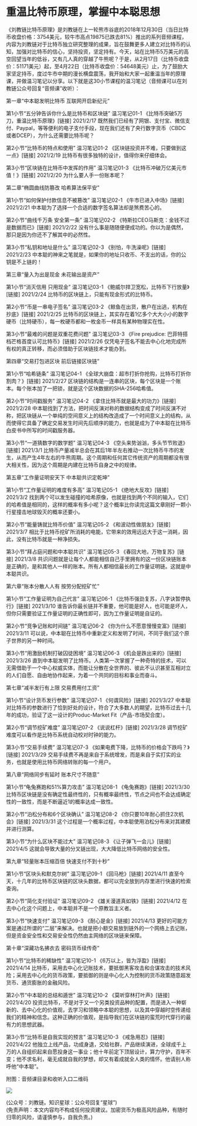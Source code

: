 # 重温比特币原理，掌握中本聪思想

《刘教链比特币原理》是刘教链在上一轮熊市谷底的2018年12月30日（当日比特币收盘价格：3754美元，较牛市高点19875已跌去81%）推出的系列音频课程，内容为刘教链对于比特币独立研究整理的成果，旨在鼓舞更多人建立对比特币的认知，加强对比特币的信心，坚持投资，坚定持有。今天，站在比特币5万美元的高空回望当年的低谷，又有几人真的穿越了牛熊呢？于是，从2月17日（比特币收盘价：51171美元）起，至4月22日（比特币收盘价：54648美元）止，为了鼓励大家坚定持币，度过牛市中期的漫长横盘震荡，我开始和大家一起重温当年的原理课，并做温习笔记以分享。以下就是这30小节课程的温习笔记（音频课可以在刘教链公众号回复“音频课”收听）：

第一章“中本聪发明比特币 互联网开启新纪元”

第1小节“五分钟告诉你什么是比特币和区块链” 温习笔记01-1 《比特币突破5万刀，重温比特币原理》[链接] 2021/2/17 既然我们已经有了网银、支付宝、微信支付、Paypal，等等便利的电子支付手段，现在我们还有了央行数字货币（CBDC或者DCEP），为什么还需要比特币呢？

第2小节“比特币的特点和使用” 温习笔记01-2 《区块链投资并不难，只要做到这一点》[链接] 2021/2/19 比特币有很多独特的设计，值得你来仔细体会。

第3小节“区块链在比特币中发挥的作用” 温习笔记01-3 《比特币冲破万亿美元市值！》[链接] 2021/2/20 为什么要人手一份账本呢？

第二章“椭圆曲线防篡改 哈希算法保平安”

第1小节“如何保护付款信息不被篡改” 温习笔记02-1 《牛市已进入中场》[链接] 2021/2/21 中本聪为了选择一个合适的数字签名算法却是煞费苦心的。

第2小节“曲线千万条 安全第一条” 温习笔记02-2 《特斯拉CEO马斯克：金钱不过是数据而已》[链接] 2021/2/22 没有什么事是随随便便成功的。你以为是偶然，那只是因为你还不了解其中的必然性。

第3小节“私钥和地址是什么” 温习笔记02-3 《别怕，牛洗澡呢》[链接] 2021/2/23 中本聪的神来之笔就是，如果你的地址只收币、不支出的话，你的公钥是不上链的！

第三章“量入为出是现金 未花输出是资产”

第1小节“消灭信用 只用现金” 温习笔记03-1 《鲍威尔捍卫宽松，比特币下行放量》[链接] 2021/2/24 比特币的区块链上，只能有现金形式的比特币。

第2小节“币是一串电子签名” 温习笔记03-2 《鲸鱼在出货，散户在出逃，机构在抄底》[链接] 2021/2/25 比特币的区块链上，其实存在着1亿多个大大小小的数字硬币（比特硬币），每一枚硬币都和一枚金币一样具有某种物理实在性。

第3小节“最难的问题是双重花费问题” 温习笔记03-3 《Fire prejudice: 巴菲特搭档芒格首度认可比特币》[链接] 2021/2/26 仅凭电子签名不能去中心化地完成所有权的真正转移，而必须借助于区块链技术才能办到。

第四章“交易打包进区块 前后链接区块链”

第1小节“哈希链条” 温习笔记04-1 《全球大崩盘：超市打折你抢购，比特币打折你割肉？》[链接] 2021/2/27 区块链的结构是一连串的区块，每个区块是一个账本。每个账本加了一把锁，就是这个区块数据的SHA-256哈希值。

第2小节“时间戳服务” 温习笔记04-2 《拿住比特币就是最大的功力》[链接] 2021/2/28 中本聪找到了方法，把时间反演对称的数据结构变成了时间反演不对称，把区块链从一个单纯的空间意义上的结构改造成了一个时间意义上的结构，从而使得它具备了确定交易发生时间先后顺序的能力，也就是成为了中本聪在比特币白皮书中所写的时间戳服务器。

第3小节“一道猜数字的数学题” 温习笔记04-3 《空头来势汹汹，多头节节败退》[链接] 2021/3/1 比特币产量减半总会在其后1年半左右推动一次比特币牛市的发生，从而产生4年左右的牛熊周期。这个周期和任何其它传统资产的周期都没有很大相关性，因为这个周期是内建在比特币自身之中的规律。

第五章“工作量证明安天下 中本聪共识定乾坤”

第1小节“工作量证明的难度有多高” 温习笔记05-1 《绝地大反攻》[链接] 2021/3/2 找到两个可以发生碰撞的哈希原像，也就是找到两个不同的输入，它们的哈希值是相同的，这样的概率有多小呢？这个概率比你读完这篇文章刚好一颗小行星撞击地球毁灭的概率还要小。

第2小节“能量铸就比特币价值” 温习笔记05-2 《和波动性做朋友》[链接] 2021/3/7 相比于比特币挖矿所消耗的电能，它带来的效用远远大于这一消耗，因此，没有比特币就是一种净损失。

第3小节“拜占庭问题和中本聪共识” 温习笔记05-3 《春回大地，万物复苏》[链接] 2021/3/8 共识问题就是让每个人都能相信自己手里拥有的这一份区块链账本是正确的，是和其他人一样的账本。所有人都相信最长的工作量证明链。这就是中本聪共识。

第六章“账本分散人人有 按劳分配挖矿忙”

第1小节“工作量证明为自己代言” 温习笔记06-1 《比特币强劲复苏，八字诀暂停执行》[链接] 2021/3/10 谁告诉你最长链并不重要，他可能是好人，也可能是坏人，但你只需要验证工作量证明的正确性即可，因为工作量证明是自证的。

第2小节“竞争记账和时间链” 温习笔记06-2 《你为什么不愿意慢慢变富》[链接] 2021/3/11 可以说，中本聪在比特币中重新定义和发明了时间，不同于我们这个原子世界的另一种时间。

第3小节“用激励机制打破囚徒困境” 温习笔记06-3 《机会是跌出来的》[链接] 2021/3/26 直到中本聪发明了比特币。人类第一次掌握了一种奇特的技术，可以无需借助于一个中心权威实体，而能让分散在全世界的、彼此不认识甚至互相对立的人们自愿、自由地协作起来，为着一个共同的目标和事业而奋斗。

第七章“减半发行有上限 交易费用付工资”

第1小节“设计货币发行参数” 温习笔记07-1 《何谓风险》[链接] 2021/3/27 中本聪对比特币的参数进行了恰到好处的设计，符合了大多数人的期望，比特币过去十几年的成功，验证了这一设计的Produc-Market Fit（产品-市场契合度）。

第2小节“调节挖矿难度” 温习笔记07-2 《说说杠杆》[链接] 2021/3/28 调节挖矿难度可以看作是比特币系统自动校对时钟的能力。

第3小节“交易手续费” 温习笔记07-3 《如果电费下降，比特币的价格会下跌吗？》[链接] 2021/3/29 交易手续费不再是来自于系统增发，而是来自于实打实的业务，也就是使用比特币网络转账的每一个用户。

第八章“网络同步有延时 账本尺寸不随意”

第1小节“龟兔赛跑和51%算力攻击” 温习笔记08-1 《龟兔赛跑》[链接] 2021/3/30 比特币区块链是没有确定性最终性的，只有概率最终性，节点之间也不会达成确定性的一致性，而是不断逼近1的概率达成一致性。

第2小节“泊松分布和6个区块确认” 温习笔记08-2 《你只要10年耐心抓住2次机会》[链接] 2021/3/31 这个过程是一个概率过程，中本聪使用泊松分布来对其建模并进行测算。

第3小节“为什么区块不能过大” 温习笔记08-3 《让子弹飞一会儿》[链接] 2021/4/5 这就会导致大量的分叉链出现，大大降低比特币网络的安全性。

第九章“轻量账本压缩百倍 快速支付不到十秒”

第1小节“区块头和默克尔树” 温习笔记09-1 《回马枪》[链接] 2021/4/11 直至今天，十几年的比特币区块链的区块头数据，都可以完全放到内存里进行快速的检索查询。

第2小节“简化支付验证” 温习笔记09-2 《雄关漫道真如铁》[链接] 2021/4/12 在去中心化这个问题上，中本聪并不是一个原教旨主义者。

第3小节“快速支付” 温习笔记09-3 《耐心是金》[链接] 2021/4/13 更好的可能方案是通过所谓的“二层”来解决。也就是把小额交易放到链外的一个网络上去记账，但是资金安全性和交易安全性仍然由主网络的区块链来保障。

第十章“深藏功名拂衣去 密码货币续传奇”

第1小节“比特币的稀缺性” 温习笔记10-1 《6万以上，皆为浮盈》[链接] 2021/4/14 比特币，采用去中心化记账技术，要抵御黑客攻击和合谋攻击的技术风险；采用去中心化的货币政策，要抵御的则是中心化人为控制的货币政策随意超发货币、通货膨胀的金融风险。

第2小节“中本聪的总结和遁世” 温习笔记10-2 《莫听穿林打叶声》[链接] 2021/4/20 投资比特币，不是对于又一个另类投资品种的配置，而是进入一种崭新的、去中心化的价值观，去学习和领略中本聪的思想，以及其中穿越时空传递给我们的精神和信念。这种正确的价值观，是指导我们在区块链的蛮荒时代穿行的最有力的思想武器。

第3小节“比特币是自我实现的预言” 温习笔记10-3 《戒急用忍》[链接] 2021/4/22 他独立上线产品，功成身退，交给社群，产品继续演进，全球成千上万的人自组织起来自愿投身这一事业；他十年前定下顶层设计，算力守护，百年不变；他不求名利，毫无成就自我的梦想，却又有着成就全人类的情怀。他请别人称呼他“中本聪”。

附图：音频课目录和收听入口二维码

![](/images/2021/20210430-2.jpg)

(公众号：刘教链。知识星球：公众号回复“星球”) \
(免责声明：本文内容均不构成任何投资建议。加密货币为极高风险品种，有随时归零的风险，请谨慎参与，自我负责。)
